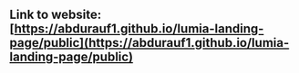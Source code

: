 ## Link to website: [https://abdurauf1.github.io/lumia-landing-page/public](https://abdurauf1.github.io/lumia-landing-page/public)